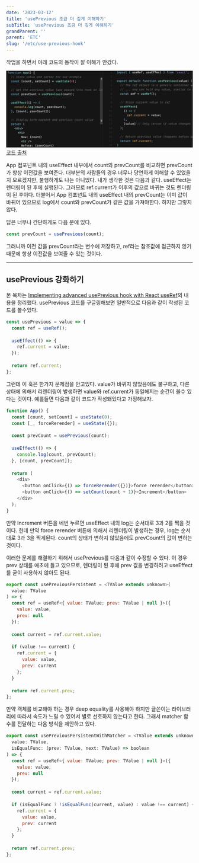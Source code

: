 ```yaml
---
date: '2023-03-12'
title: 'usePrevious 조금 더 깊게 이해하기'
subTitle: 'usePrevious 조금 더 깊게 이해하기'
grandParent: ''
parent: 'ETC'
slug: '/etc/use-previous-hook'
---
```


작업을 하면서 아래 코드의 동작이 잘 이해가 안갔다.

![](./usePrevious.png)
[코드 출처](https://codesandbox.io/s/pwnl6v7z6m)

App 컴포넌트 내의 useEffect 내부에서 count와 prevCount를 비교하면 prevCount가 항상 이전값을 보여준다. 대부분의 사람들의 경우 너무나 당연하게 이해할 수 있었을지 모르겠지만, 불행하게도 나는 아니었다. 내가 생각한 것은 다음과 같다. useEffect는 렌더링이 된 후에 실행된다. 그러므로 ref.current가 이후의 값으로 바뀌는 것도 렌더링이 된 후이다. 더불어서 App 컴포넌트 내의 useEffect 내의 prevCount는 이미 값이 바뀌어 있으므로 log에서 count와 prevCount가 같은 값을 가져야한다. 하지만 그렇지 않다.

답은 너무나 간단하게도 다음 문에 있다.

```javascript
const prevCount = usePrevious(count);
```

그러니까 이전 값을 prevCount라는 변수에 저장하고, ref라는 참조값에 접근하지 않기 때문에 항상 이전값을 보여줄 수 있는 것이다.

---
## usePrevious 강화하기

본 목차는 [Implementing advanced usePrevious hook with React useRef](https://www.developerway.com/posts/implementing-advanced-use-previous-hook)의 내용을 정리했다. usePrevious 코드를 구글링해보면 일반적으로 다음과 같이 작성된 코드를 볼수있다.

```javascript
const usePrevious = value => {
  const ref = useRef();

  useEffect(() => {
    ref.current = value;
  });

  return ref.current;
};
```

그런데 이 훅은 한가지 문제점을 안고있다. value가 바뀌지 않았음에도 불구하고, 다른 상태에 의해서 리렌더링이 발생하면 value와 ref.current가 동일해지는 순간이 올수 있다는 것이다. 예를들면 다음과 같이 코드가 작성돼있다고 가정해보자.

```javascript
function App() {
  const [count, setCount] = useState(0);
  const [_, forceRerender] = useState({});

  const prevCount = usePrevious(count);

  useEffect(() => {
    console.log(count, prevCount);
  }, [count, prevCount]);

  return (
    <div>
      <button onClick={() => forceRerender({})}>force rerender</button>
      <button onClick={() => setCount(count + 1)}>Increment</button>
    </div>
  );
}
```

만약 Increment 버튼을 네번 누르면 useEffect 내의 log는 순서대로 3과 2를 찍을 것이다. 헌데 만약 force rerender 버튼에 의해서 리렌더링이 발생하는 경우, log는 순서대로 3과 3을 찍게된다. count의 상태가 변하지 않았음에도 prevCount의 값이 변하는 것이다.

이러한 문제를 해결하기 위해서 usePrevious를 다음과 같이 수정할 수 있다. 이 경우 prev 상태를 애초에 들고 있으므로, 렌더링이 된 후에 prev 값을 변경하려고 useEffect를 굳이 사용하지 않아도 된다.

```javascript
export const usePreviousPersistent = <TValue extends unknown>(
  value: TValue
) => {
  const ref = useRef<{ value: TValue; prev: TValue | null }>({
    value: value,
    prev: null
  });

  const current = ref.current.value;

  if (value !== current) {
    ref.current = {
      value: value,
      prev: current
    };
  }

  return ref.current.prev;
};
```

만약 객체를 비교해야 하는 경우 deep equality를 사용해야 하지만 글쓴이는 라이브러리에 따라서 속도가 느릴 수 있어서 별로 선호하지 않는다고 한다. 그래서 matcher 함수를 전달하는 다음 방식을 제안하고 있다.

```javascript
export const usePreviousPersistentWithMatcher = <TValue extends unknown>(
  value: TValue,
  isEqualFunc: (prev: TValue, next: TValue) => boolean
) => {
  const ref = useRef<{ value: TValue; prev: TValue | null }>({
    value: value,
    prev: null
  });

  const current = ref.current.value;

  if (isEqualFunc ? !isEqualFunc(current, value) : value !== current) {
    ref.current = {
      value: value,
      prev: current
    };
  }

  return ref.current.prev;
};
```


